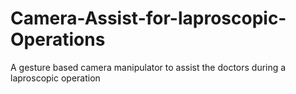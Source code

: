# Camera-Assist-for-laproscopic-Operations
A gesture based camera manipulator to assist  the doctors during a laproscopic operation
